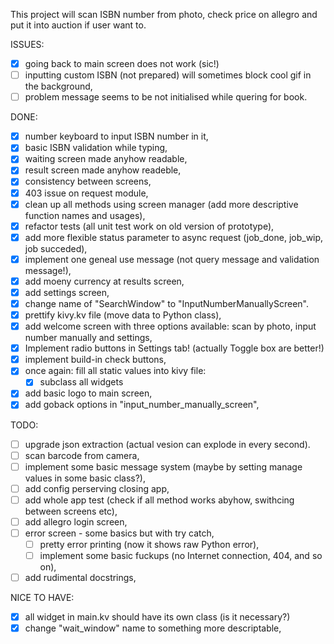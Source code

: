 This project will scan ISBN number from photo, check price on allegro and put it into auction if
user want to.

ISSUES:
 - [x] going back to main screen does not work (sic!)
 - [ ] inputting custom ISBN (not prepared) will sometimes block cool gif in the background,
 - [ ] problem message seems to be not initialised while quering for book.

DONE:
 - [x] number keyboard to input ISBN number in it,
 - [x] basic ISBN validation while typing,
 - [x] waiting screen made anyhow readable,
 - [x] result screen made anyhow readeble,
 - [x] consistency between screens,
 - [x] 403 issue on request module,
 - [x] clean up all methods using screen manager (add more descriptive function names and usages),
 - [x] refactor tests (all unit test work on old version of prototype),
 - [x] add more flexible status parameter to async request (job_done, job_wip, job succeded),
 - [x] implement one geneal use message (not query message and validation message!),
 - [x] add moeny currency at results screen,
 - [x] add settings screen,
 - [x] change name of "SearchWindow" to "InputNumberManuallyScreen".
 - [x] prettify kivy.kv file (move data to Python class),
 - [x] add welcome screen with three options available: scan by photo, input number manually and settings,
 - [x] Implement radio buttons in Settings tab! (actually Toggle box are better!)
 - [x] implement build-in check buttons,
 - [x] once again: fill all static values into kivy file:
   - [x] subclass all widgets
 - [x] add basic logo to main screen,
 - [x] add goback options in "input_number_manually_screen",

TODO:
 - [ ] upgrade json extraction (actual vesion can explode in every second).
 - [ ] scan barcode from camera,
 - [ ] implement some basic message system (maybe by setting manage values in some basic class?),
 - [ ] add config perserving closing app,
 - [ ] add whole app test (check if all method works abyhow, swithcing between screens etc),
 - [ ] add allegro login screen,
 - [ ] error screen - some basics but with try catch,
   - [ ] pretty error printing (now it shows raw Python error),
   - [ ] implement some basic fuckups (no Internet connection, 404, and so on),
 - [ ] add rudimental docstrings,

 NICE TO HAVE:
 - [x] all widget in main.kv should have its own class (is it necessary?)
 - [x] change "wait_window" name to something more descriptable,
